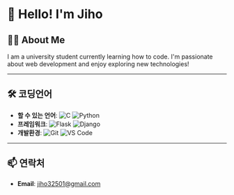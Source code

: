 # 👋 Hello! I'm Jiho

## 👨‍💻 About Me

I am a university student currently learning how to code. I'm passionate about web development and enjoy exploring new technologies!

---
## 🛠️ 코딩언어

- **할 수 있는 언어**: ![C](https://img.shields.io/badge/-C-A8B9CC?style=flat-square&logo=c&logoColor=ffffff) ![Python](https://img.shields.io/badge/-Python-3776AB?style=flat-square&logo=python&logoColor=ffffff)
- **프레임워크**: ![Flask](https://img.shields.io/badge/-Flask-000000?style=flat-square&logo=flask&logoColor=ffffff) ![Django](https://img.shields.io/badge/-Django-092E20?style=flat-square&logo=django&logoColor=ffffff)
- **개발환경**: ![Git](https://img.shields.io/badge/-Git-F05032?style=flat-square&logo=git&logoColor=ffffff) ![VS Code](https://img.shields.io/badge/-VS%20Code-007ACC?style=flat-square&logo=visual-studio-code&logoColor=ffffff)

---

## 📫 연락처

- **Email**: jiho32501@gmail.com

